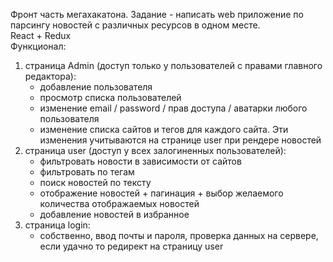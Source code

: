 Фронт часть мегахакатона. Задание - написать web приложение по парсингу новостей с различных ресурсов в одном месте.  
React + Redux  
Функционал: 
  1) страница Admin (доступ только у пользователей с правами главного редактора):
     - добавление пользователя
     - просмотр списка пользователей
     - изменение  email / password / прав доступа / аватарки любого пользователя
     - изменение списка сайтов и тегов для каждого сайта. Эти изменения учитываются на странице user при рендере новостей
  3) страница user (доступ у всех залогиненных пользователей):
     - фильтровать новости в зависимости от сайтов
     - фильтровать по тегам
     - поиск новостей по тексту
     - отображение новостей + пагинация + выбор желаемого количества отображаемых новостей
     - добавление новостей в избранное
  5) страница login:
     - собственно, ввод почты и пароля, проверка данных на сервере, если удачно то редирект на страницу user
